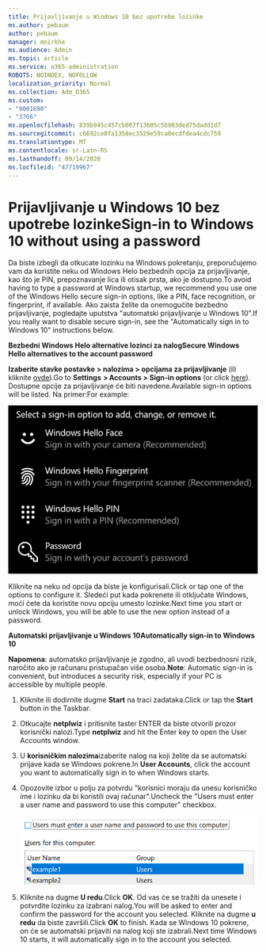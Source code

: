 ```yaml
---
title: Prijavljivanje u Windows 10 bez upotrebe lozinke
ms.author: pebaum
author: pebaum
manager: mnirkhe
ms.audience: Admin
ms.topic: article
ms.service: o365-administration
ROBOTS: NOINDEX, NOFOLLOW
localization_priority: Normal
ms.collection: Adm_O365
ms.custom:
- "9001690"
- "3766"
ms.openlocfilehash: 839b945c457cb007f13605c5b903ded75dadd1d7
ms.sourcegitcommit: c6692ce0fa1358ec3529e59ca0ecdfdea4cdc759
ms.translationtype: MT
ms.contentlocale: sr-Latn-RS
ms.lasthandoff: 09/14/2020
ms.locfileid: "47719967"
---
```

# <a name="sign-in-to-windows-10-without-using-a-password"></a><span data-ttu-id="5a201-102">Prijavljivanje u Windows 10 bez upotrebe lozinke</span><span class="sxs-lookup"><span data-stu-id="5a201-102">Sign-in to Windows 10 without using a password</span></span>

<span data-ttu-id="5a201-103">Da biste izbegli da otkucate lozinku na Windows pokretanju, preporučujemo vam da koristite neku od Windows Helo bezbednih opcija za prijavljivanje, kao što je PIN, prepoznavanje lica ili otisak prsta, ako je dostupno.</span><span class="sxs-lookup"><span data-stu-id="5a201-103">To avoid having to type a password at Windows startup, we recommend you use one of the Windows Hello secure sign-in options, like a PIN, face recognition, or fingerprint, if available.</span></span> <span data-ttu-id="5a201-104">Ako zaista želite da onemogućite bezbedno prijavljivanje, pogledajte uputstva "automatski prijavljivanje u Windows 10".</span><span class="sxs-lookup"><span data-stu-id="5a201-104">If you really want to disable secure sign-in, see the "Automatically sign in to Windows 10" instructions below.</span></span>

<span data-ttu-id="5a201-105">**Bezbedni Windows Helo alternative lozinci za nalog**</span><span class="sxs-lookup"><span data-stu-id="5a201-105">**Secure Windows Hello alternatives to the account password**</span></span>

<span data-ttu-id="5a201-106">**Izaberite stavke postavke > nalozima > opcijama za prijavljivanje** (ili kliknite [ovde](ms-settings:signinoptions?activationSource=GetHelp)).</span><span class="sxs-lookup"><span data-stu-id="5a201-106">Go to **Settings  > Accounts > Sign-in options** (or click [here](ms-settings:signinoptions?activationSource=GetHelp)).</span></span> <span data-ttu-id="5a201-107">Dostupne opcije za prijavljivanje će biti navedene.</span><span class="sxs-lookup"><span data-stu-id="5a201-107">Available sign-in options will be listed.</span></span> <span data-ttu-id="5a201-108">Na primer:</span><span class="sxs-lookup"><span data-stu-id="5a201-108">For example:</span></span>

![Opcije prijavljivanja.](media/sign-in-options.png)

<span data-ttu-id="5a201-110">Kliknite na neku od opcija da biste je konfigurisali.</span><span class="sxs-lookup"><span data-stu-id="5a201-110">Click or tap one of the options to configure it.</span></span> <span data-ttu-id="5a201-111">Sledeći put kada pokrenete ili otključate Windows, moći ćete da koristite novu opciju umesto lozinke.</span><span class="sxs-lookup"><span data-stu-id="5a201-111">Next time you start or unlock Windows, you will be able to use the new option instead of a password.</span></span> 

<span data-ttu-id="5a201-112">**Automatski prijavljivanje u Windows 10**</span><span class="sxs-lookup"><span data-stu-id="5a201-112">**Automatically sign-in to Windows 10**</span></span>

<span data-ttu-id="5a201-113">**Napomena**: automatsko prijavljivanje je zgodno, ali uvodi bezbednosni rizik, naročito ako je računaru pristupačan više osoba.</span><span class="sxs-lookup"><span data-stu-id="5a201-113">**Note**: Automatic sign-in is convenient, but introduces a security risk, especially if your PC is accessible by multiple people.</span></span> 

1. <span data-ttu-id="5a201-114">Kliknite ili dodirnite dugme **Start** na traci zadataka.</span><span class="sxs-lookup"><span data-stu-id="5a201-114">Click or tap the **Start** button in the Taskbar.</span></span>

2. <span data-ttu-id="5a201-115">Otkucajte **netplwiz** i pritisnite taster ENTER da biste otvorili prozor korisnički nalozi.</span><span class="sxs-lookup"><span data-stu-id="5a201-115">Type **netplwiz** and hit the Enter key to open the User Accounts window.</span></span>

3. <span data-ttu-id="5a201-116">U **korisničkim nalozima**izaberite nalog na koji želite da se automatski prijave kada se Windows pokrene.</span><span class="sxs-lookup"><span data-stu-id="5a201-116">In **User Accounts**, click the account you want to automatically sign in to when Windows starts.</span></span>

4. <span data-ttu-id="5a201-117">Opozovite izbor u polju za potvrdu "korisnici moraju da unesu korisničko ime i lozinku da bi koristili ovaj računar".</span><span class="sxs-lookup"><span data-stu-id="5a201-117">Uncheck the "Users must enter a user name and password to use this computer" checkbox.</span></span>

    ![Korisnici moraju da unesu opciju korisničkog imena i lozinke.](media/users-must-enter-username.png)

5. <span data-ttu-id="5a201-119">Kliknite na dugme **U redu**.</span><span class="sxs-lookup"><span data-stu-id="5a201-119">Click **OK**.</span></span> <span data-ttu-id="5a201-120">Od vas će se tražiti da unesete i potvrdite lozinku za izabrani nalog.</span><span class="sxs-lookup"><span data-stu-id="5a201-120">You will be asked to enter and confirm the password for the account you selected.</span></span> <span data-ttu-id="5a201-121">Kliknite na dugme **u redu** da biste završili.</span><span class="sxs-lookup"><span data-stu-id="5a201-121">Click **OK** to finish.</span></span> <span data-ttu-id="5a201-122">Kada se Windows 10 pokrene, on će se automatski prijaviti na nalog koji ste izabrali.</span><span class="sxs-lookup"><span data-stu-id="5a201-122">Next time Windows 10 starts, it will automatically sign in to the account you selected.</span></span>
